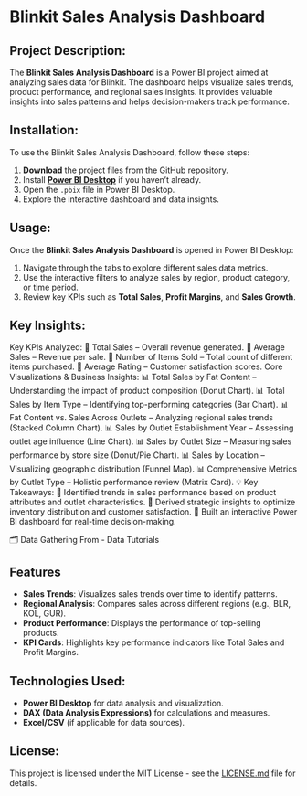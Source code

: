 # Blinkit Sales Analysis Dashboard

## Project Description:
The **Blinkit Sales Analysis Dashboard** is a Power BI project aimed at analyzing sales data for Blinkit. The dashboard helps visualize sales trends, product performance, and regional sales insights. It provides valuable insights into sales patterns and helps decision-makers track performance.

## Installation:
To use the Blinkit Sales Analysis Dashboard, follow these steps:
1. **Download** the project files from the GitHub repository.
2. Install **[Power BI Desktop](https://powerbi.microsoft.com/en-us/downloads/)** if you haven’t already.
3. Open the `.pbix` file in Power BI Desktop.
4. Explore the interactive dashboard and data insights.

## Usage:
Once the **Blinkit Sales Analysis Dashboard** is opened in Power BI Desktop:
1. Navigate through the tabs to explore different sales data metrics.
2. Use the interactive filters to analyze sales by region, product category, or time period.
3. Review key KPIs such as **Total Sales**, **Profit Margins**, and **Sales Growth**.

## Key Insights:
Key KPIs Analyzed:
 📌 Total Sales – Overall revenue generated.
 📌 Average Sales – Revenue per sale.
 📌 Number of Items Sold – Total count of different items purchased.
 📌 Average Rating – Customer satisfaction scores.
Core Visualizations & Business Insights:
📊 Total Sales by Fat Content – Understanding the impact of product composition (Donut Chart).
 📊 Total Sales by Item Type – Identifying top-performing categories (Bar Chart).
 📊 Fat Content vs. Sales Across Outlets – Analyzing regional sales trends (Stacked Column Chart).
 📊 Sales by Outlet Establishment Year – Assessing outlet age influence (Line Chart).
 📊 Sales by Outlet Size – Measuring sales performance by store size (Donut/Pie Chart).
 📊 Sales by Location – Visualizing geographic distribution (Funnel Map).
 📊 Comprehensive Metrics by Outlet Type – Holistic performance review (Matrix Card).
💡 Key Takeaways:
 🔹 Identified trends in sales performance based on product attributes and outlet characteristics.
 🔹 Derived strategic insights to optimize inventory distribution and customer satisfaction.
 🔹 Built an interactive Power BI dashboard for real-time decision-making.

🗂️ Data Gathering From - Data Tutorials 

## Features
- **Sales Trends**: Visualizes sales trends over time to identify patterns.
- **Regional Analysis**: Compares sales across different regions (e.g., BLR, KOL, GUR).
- **Product Performance**: Displays the performance of top-selling products.
- **KPI Cards**: Highlights key performance indicators like Total Sales and Profit Margins.

## Technologies Used:
- **Power BI Desktop** for data analysis and visualization.
- **DAX (Data Analysis Expressions)** for calculations and measures.
- **Excel/CSV** (if applicable for data sources).

## License:
This project is licensed under the MIT License - see the [LICENSE.md](LICENSE.md) file for details.
